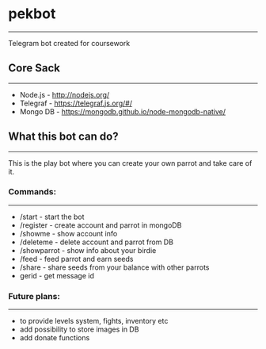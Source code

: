 # pekbot
---
Telegram bot created for coursework

## Core Sack
---
- Node.js - http://nodejs.org/
- Telegraf - https://telegraf.js.org/#/
- Mongo DB - https://mongodb.github.io/node-mongodb-native/

## What this bot can do?
---
This is the play bot where you can create your own parrot and take care of it.

### Commands:
---
- /start - start the bot
- /register - create account and parrot in mongoDB 
- /showme - show account info
- /deleteme - delete account and parrot from DB
- /showparrot - show info about your birdie
- /feed - feed parrot and earn seeds
- /share - share seeds from your balance with other parrots
- gerid - get message id

### Future plans:
---
- to provide levels system, fights, inventory etc
- add possibility to store images in DB
- add donate functions
